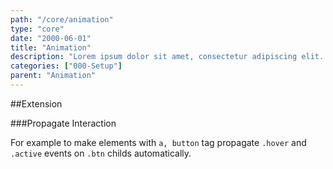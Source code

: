 ```yaml
---
path: "/core/animation"
type: "core"
date: "2000-06-01"
title: "Animation"
description: "Lorem ipsum dolor sit amet, consectetur adipiscing elit. Nunc tempus laoreet leo sit amet iaculis."
categories: ["000-Setup"]
parent: "Animation"
---
```


##Extension

###Propagate Interaction

For example to make elements with `a, button` tag propagate `.hover` and `.active` events on `.btn` childs automatically.

<demo>
  <demovanilla src="demos/inline/extensions/animation/propagate-interaction-btn">
  </demovanilla>
</demo>
